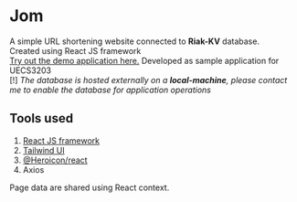 # Jom
A simple URL shortening website connected to **Riak-KV** database.<br/>
Created using React JS framework <br/>
[Try out the demo application here.](https://owenk165.github.io/Jom/)
Developed as sample application for UECS3203 <br/>
\[!] *The database is hosted externally on a **local-machine**, please contact me to enable the database for application operations*

## Tools used
1. [React JS framework](https://reactjs.org/)
2. [Tailwind UI](https://tailwindui.com/)
3. [@Heroicon/react](https://www.npmjs.com/package/@heroicons/react)
4. Axios

Page data are shared using React context.
